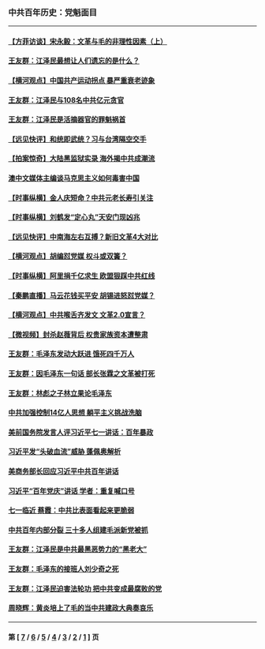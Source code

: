 ### 中共百年历史：党魁面目
---
#### [【方菲访谈】宋永毅：文革与毛的非理性因素（上）](../../pages/nf1176107/n13469956.md?03310430) 
#### [王友群：江泽民最想让人们遗忘的是什么？](../../pages/nf1176107/n13408949.md?03310430) 
#### [【横河观点】中国共产运动拐点 暴严重衰老迹象](../../pages/nf1176107/n13388333.md?03310430) 
#### [王友群：江泽民与108名中共亿元贪官](../../pages/nf1176107/n13352358.md?03310430) 
#### [王友群：江泽民是活摘器官的罪魁祸首](../../pages/nf1176107/n13336903.md?03310430) 
#### [【远见快评】和统即武统？习与台湾隔空交手](../../pages/nf1176107/n13297739.md?03310430) 
#### [【拍案惊奇】大陆黑监狱实录 海外揭中共成潮流](../../pages/nf1176107/n13288853.md?03310430) 
#### [澳中文媒体主编谈马克思主义如何毒害中国](../../pages/nf1176107/n13257387.md?03310430) 
#### [【时事纵横】金人庆短命？中共元老长寿引关注](../../pages/nf1176107/n13217934.md?03310430) 
#### [【时事纵横】刘鹤发“定心丸”天安门现凶兆](../../pages/nf1176107/n13215416.md?03310430) 
#### [【远见快评】中南海左右互搏？新旧文革4大对比](../../pages/nf1176107/n13214745.md?03310430) 
#### [【横河观点】胡编怼党媒 权斗或双簧？](../../pages/nf1176107/n13210864.md?03310430) 
#### [【时事纵横】阿里捐千亿求生 欧盟狠踩中共红线](../../pages/nf1176107/n13206431.md?03310430) 
#### [【秦鹏直播】马云花钱买平安 胡锡进怒怼党媒？](../../pages/nf1176107/n13206392.md?03310430) 
#### [【横河观点】中共喉舌齐发文 文革2.0宣言？](../../pages/nf1176107/n13201248.md?03310430) 
#### [【微视频】封杀赵薇背后 权贵家族资本遭整肃](../../pages/nf1176107/n13197798.md?03310430) 
#### [王友群：毛泽东发动大跃进 饿死四千万人](../../pages/nf1176107/n13177158.md?03310430) 
#### [王友群：因毛泽东一句话 部长张霖之文革被打死](../../pages/nf1176107/n13161711.md?03310430) 
#### [王友群：林彪之子林立果论毛泽东](../../pages/nf1176107/n13128622.md?03310430) 
#### [中共加强控制14亿人思想 躺平主义挑战洗脑](../../pages/nf1176107/n13094299.md?03310430) 
#### [美前国务院发言人评习近平七一讲话：百年暴政](../../pages/nf1176107/n13066986.md?03310430) 
#### [习近平发“头破血流”威胁 蓬佩奥解析](../../pages/nf1176107/n13063604.md?03310430) 
#### [美商务部长回应习近平中共百年讲话](../../pages/nf1176107/n13062903.md?03310430) 
#### [习近平“百年党庆”讲话 学者：重复喊口号](../../pages/nf1176107/n13061411.md?03310430) 
#### [七一临近 蔡霞：中共比表面看起来更脆弱](../../pages/nf1176107/n13056418.md?03310430) 
#### [中共百年内部分裂 三十多人组建毛派新党被抓](../../pages/nf1176107/n13044023.md?03310430) 
#### [王友群：江泽民是中共最黑恶势力的“黑老大”](../../pages/nf1176107/n13022180.md?03310430) 
#### [王友群：毛泽东的接班人刘少奇之死](../../pages/nf1176107/n12991772.md?03310430) 
#### [王友群：江泽民迫害法轮功 把中共变成最腐败的党](../../pages/nf1176107/n12947347.md?03310430) 
#### [周晓辉：黄炎培上了毛的当中共建政大典奏哀乐](../../pages/nf1176107/n12942780.md?03310430) 

---
#### 第 [ [7](./7.md?03310430) / [6](./6.md?03310430) / [5](./5.md?03310430) / [4](./4.md?03310430) / [3](./3.md?03310430) / [2](./2.md?03310430) / [1](./1.md?03310430) ] 页
